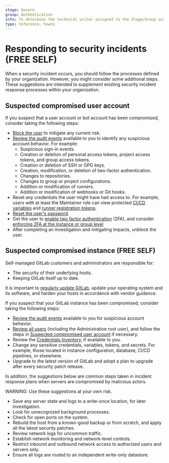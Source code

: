 ```yaml
---
stage: Govern
group: Authentication
info: To determine the technical writer assigned to the Stage/Group associated with this page, see https://about.gitlab.com/handbook/product/ux/technical-writing/#assignments
type: reference, howto
---
```


# Responding to security incidents **(FREE SELF)**

When a security incident occurs, you should follow the processes defined by your organization. However, you might consider some
additional steps. These suggestions are intended to supplement existing security incident response processes within your organization.

## Suspected compromised user account

If you suspect that a user account or bot account has been compromised, consider taking the following steps:

- [Block the user](../administration/moderate_users.md#block-a-user) to mitigate any current risk.
- [Review the audit events](../administration/audit_events.md) available to you to identify any suspicious account behavior. For
  example:
  - Suspicious sign-in events.
  - Creation or deletion of personal access tokens, project access tokens, and group access tokens.
  - Creation or deletion of SSH or GPG keys.
  - Creation, modification, or deletion of two-factor authentication.
  - Changes to repositories.
  - Changes to group or project configurations.
  - Addition or modification of runners.
  - Addition or modification of webhooks or Git hooks.
- Reset any credentials the user might have had access to. For example, users with at least the Maintainer role can view protected
  [CI/CD variables](../ci/variables/index.md) and [runner registration tokens](token_overview.md#runner-registration-tokens-deprecated).
- [Reset the user's password](reset_user_password.md).
- Get the user to [enable two factor authentication](../user/profile/account/two_factor_authentication.md) (2FA), and consider [enforcing 2FA at the instance or group level](two_factor_authentication.md)
- After completing an investigation and mitigating impacts, unblock the user.

## Suspected compromised instance **(FREE SELF)**

Self-managed GitLab customers and administrators are responsible for:

- The security of their underlying hosts.
- Keeping GitLab itself up to date.

It is important to [regularly update GitLab](../policy/maintenance.md), update your operating system and its software, and harden your
hosts in accordance with vendor guidance.

If you suspect that your GitLab instance has been compromised, consider taking the following steps:

- [Review the audit events](../administration/audit_events.md) available to you for suspicious account behavior.
- [Review all users](../administration/moderate_users.md) (including the Administrative root user), and follow the steps in [Suspected compromised user account](#suspected-compromised-user-account) if necessary.
- Review the [Credentials Inventory](../administration/credentials_inventory.md), if available to you.
- Change any sensitive credentials, variables, tokens, and secrets. For example, those located in instance configuration, database,
  CI/CD pipelines, or elsewhere.
- Upgrade to the latest version of GitLab and adopt a plan to upgrade after every security patch release.

In addition, the suggestions below are common steps taken in incident response plans when servers are compromised by malicious actors.

WARNING:
Use these suggestions at your own risk.

- Save any server state and logs to a write-once location, for later investigation.
- Look for unrecognized background processes.
- Check for open ports on the system.
- Rebuild the host from a known-good backup or from scratch, and apply all the latest security patches.
- Review network logs for uncommon traffic.
- Establish network monitoring and network-level controls.
- Restrict inbound and outbound network access to authorized users and servers only.
- Ensure all logs are routed to an independent write-only datastore.
